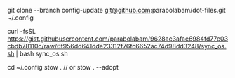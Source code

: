 
git clone --branch config-update git@github.com:parabolabam/dot-files.git ~/.config


curl -fsSL https://gist.githubusercontent.com/parabolabam/9628ac3afae6984fd77e03cbdb78110c/raw/6f956dd641dde23312f76fc6652ac74d98dd3248/sync_os.sh | bash sync_os.sh

cd ~/.config
stow . // or stow . --adopt
